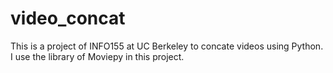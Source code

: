 # video_concat
This is a project of INFO155 at UC Berkeley to concate videos using Python. I use the library of Moviepy in this project.
